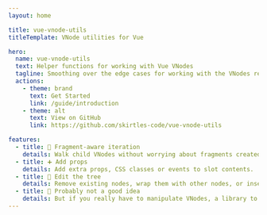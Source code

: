```yaml
---
layout: home

title: vue-vnode-utils
titleTemplate: VNode utilities for Vue

hero:
  name: vue-vnode-utils
  text: Helper functions for working with Vue VNodes
  tagline: Smoothing over the edge cases for working with the VNodes returned by a slot
  actions:
    - theme: brand
      text: Get Started
      link: /guide/introduction
    - theme: alt
      text: View on GitHub
      link: https://github.com/skirtles-code/vue-vnode-utils

features:
  - title: 🧩 Fragment-aware iteration
    details: Walk child VNodes without worrying about fragments created by v-for.
  - title: ➕ Add props
    details: Add extra props, CSS classes or events to slot contents.
  - title: 🌲 Edit the tree
    details: Remove existing nodes, wrap them with other nodes, or insert new nodes into the VNode tree.
  - title: 🙈 Probably not a good idea
    details: But if you really have to manipulate VNodes, a library to smooth over the edge cases makes it less likely to go wrong.
---
```

